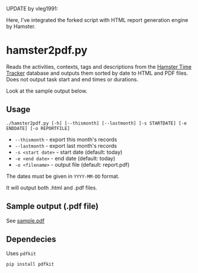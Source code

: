 UPDATE by vleg1991:

Here, I've integrated the forked script with HTML report generation engine by Hamster.


# hamster2pdf.py

Reads the activities, contexts, tags and descriptions from the [Hamster Time Tracker](https://github.com/projecthamster/hamster)
database and outputs them sorted by date to HTML and PDF files. Does not
output task start and end times or durations.

Look at the sample output below.

## Usage

```
./hamster2pdf.py [-h] [--thismonth] [--lastmonth] [-s STARTDATE] [-e ENDDATE] [-o REPORTFILE]
```

 * `--thismonth` - export this month's records
 * `--lastmonth` - export last month's records
 * `-s <start date>` - start date (default: today)
 * `-e <end date>` - end date (default: today)
 * `-o <filename>` - output file (default: report.pdf)

The dates must be given in `YYYY-MM-DD` format.

It will output both .html and .pdf files.


## Sample output (.pdf file)

See [sample.pdf](sample.pdf)

## Dependecies

Uses `pdfkit`

```
pip install pdfkit
```